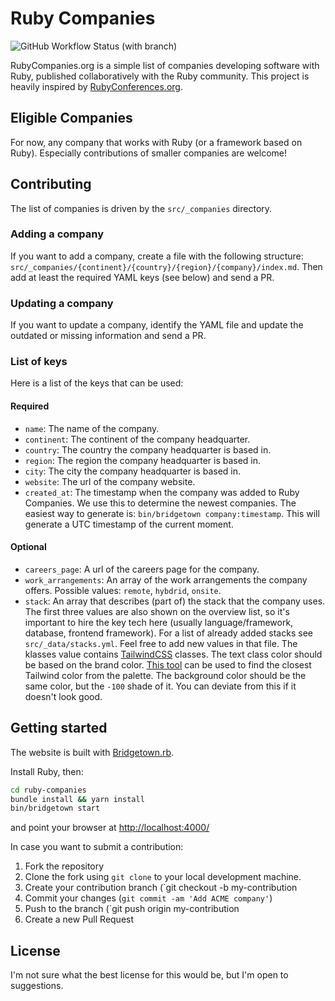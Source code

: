 # Ruby Companies

![GitHub Workflow Status (with branch)](https://img.shields.io/github/actions/workflow/status/calvinwalzel/ruby-companies/gh-pages.yml?branch=main)

RubyCompanies.org is a simple list of companies developing software with Ruby, published collaboratively with the Ruby community. This project is heavily inspired by [RubyConferences.org](https://rubyconferences.org/).

## Eligible Companies

For now, any company that works with Ruby (or a framework based on Ruby). Especially contributions of smaller companies are welcome!

## Contributing

The list of companies is driven by the `src/_companies` directory.

### Adding a company
If you want to add a company, create a file with the following structure: `src/_companies/{continent}/{country}/{region}/{company}/index.md`. Then add at least the required YAML keys (see below) and send a PR.

### Updating a company
If you want to update a company, identify the YAML file and update the outdated or missing information and send a PR.

### List of keys
Here is a list of the keys that can be used:

#### Required
- `name`: The name of the company.
- `continent`: The continent of the company headquarter.
- `country`: The country the company headquarter is based in.
- `region`: The region the company headquarter is based in.
- `city`: The city the company headquarter is based in.
- `website`: The url of the company website.
- `created_at`: The timestamp when the company was added to Ruby Companies. We use this to determine the newest companies. The easiest way to generate is: `bin/bridgetown company:timestamp`. This will generate a UTC timestamp of the current moment.

#### Optional
- `careers_page`: A url of the careers page for the company.
- `work_arrangements`: An array of the work arrangements the company offers. Possible values: `remote`, `hybdrid`, `onsite`.
- `stack`: An array that describes (part of) the stack that the company uses. The first three values are also shown on the overview list, so it's important to hire the key tech here (usually language/framework, database, frontend framework). For a list of already added stacks see `src/_data/stacks.yml`. Feel free to add new values in that file. The klasses value contains [TailwindCSS](https://tailwindcss.com) classes. The text class color should be based on the brand color. [This tool](https://find-nearest-tailwind-colour.netlify.app/) can be used to find the closest Tailwind color from the palette. The background color should be the same color, but the `-100` shade of it. You can deviate from this if it doesn't look good.

## Getting started

The website is built with [Bridgetown.rb](https://www.bridgetownrb.com/).

Install Ruby, then:

```bash
cd ruby-companies
bundle install && yarn install
bin/bridgetown start
```

and point your browser at [http://localhost:4000/](http://localhost:4000/)

In case you want to submit a contribution:
1. Fork the repository
2. Clone the fork using `git clone` to your local development machine.
3. Create your contribution branch (`git checkout -b my-contribution
4. Commit your changes (`git commit -am 'Add ACME company'`)
5. Push to the branch (`git push origin my-contribution
6. Create a new Pull Request

## License

I'm not sure what the best license for this would be, but I'm open to suggestions.
